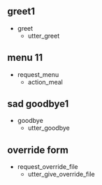 ## greet1
* greet
  - utter_greet

## menu 11
* request_menu
  - action_meal

## sad goodbye1
* goodbye
  - utter_goodbye

## override form
* request_override_file
  - utter_give_override_file
